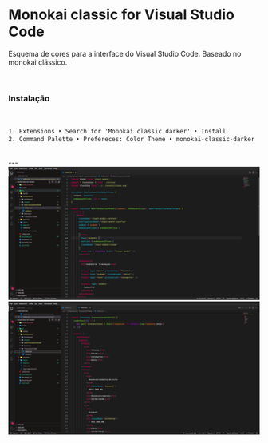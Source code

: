 # Monokai classic for Visual Studio Code

Esquema de cores para a interface do Visual Studio Code. Baseado no monokai clássico.

<br>

### Instalação
<br>

```
1. Extensions ‣ Search for 'Monokai classic darker' ‣ Install
2. Command Palette ‣ Prefereces: Color Theme ‣ monokai-classic-darker
```
<br>
---

<img src="assets/demo.png">
<img src="assets/demo2.png">
